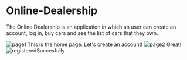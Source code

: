 # Online-Dealership
The Online Dealership is an application in which an user can create an account, log in, buy cars and see the list of cars that they own.


![page1](https://github.com/DenisVoinescu/Online-Dealership/assets/126812746/4e54ec24-a226-4580-8cd8-0db48cf1c02d)
This is the home page. Let's create an account!
![page2](https://github.com/DenisVoinescu/Online-Dealership/assets/126812746/64c2ece0-6235-4fee-97b0-13698961f6f5)
Great!
![registeredSuccesfully](https://github.com/DenisVoinescu/Online-Dealership/assets/126812746/44c1556f-68f2-4ccf-8894-2176a0765c69)
